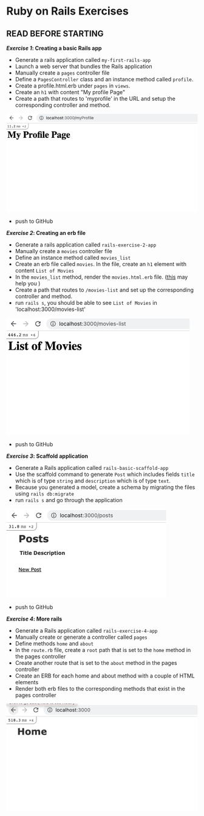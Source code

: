 # Ruby on Rails Exercises

## READ BEFORE STARTING

**<em>Exercise 1</em>: Creating a basic Rails app**

- Generate a rails application called `my-first-rails-app`
- Launch a web server that bundles the Rails application
- Manually create a `pages` controller file
- Define a `PagesController` class and an instance method called `profile`.
- Create a profile.html.erb under `pages` in `views`.
- Create an `h1` with content "My profile Page"
- Create a path that routes to 'myprofile' in the URL and setup the corresponding controller and method.

![Project Structure](../../assets/Rails/C7/Exercise-1.png)

- push to GitHub

**<em>Exercise 2</em>: Creating an erb file**
- Generate a rails application called `rails-exercise-2-app`
- Manually create a `movies` controller file
- Define an instance method called `movies_list`
- Create an erb file called `movies`. In the file, create an `h1` element with content `List of Movies`
- In the `movies_list` method, render the `movies.html.erb` file. ([this](https://guides.rubyonrails.org/v4.1/layouts_and_rendering.html) may help you )
- Create a path that routes to `/movies-list` and set up the corresponding controller and method.
- run `rails s`, you should be able to see `List of Movies` in 'localhost:3000/movies-list'

![Project Structure](../../assets/Rails/C7/Exercise-2.png)

- push to GitHub

**<em>Exercise 3</em>: Scaffold application**

- Generate a Rails application called `rails-basic-scaffold-app`
- Use the scaffold command to generate `Post` which includes fields `title` which is of type `string` and `description` which is of type `text`.
- Because you generated a model, create a schema by migrating the files using `rails db:migrate`
- run `rails s` and go through the application

![Project Structure](../../assets/Rails/C7/Exercise-3.png)

- push to GitHub

**<em>Exercise 4</em>: More rails**

- Generate a Rails application called `rails-exercise-4-app`
- Manually create or generate a controller called `pages`
- Define methods `home` and `about`
- In the `route.rb` file, create a `root` path that is set to the `home` method in the pages controller
- Create another route that is set to the `about` method in the pages controller
- Create an ERB for each home and about method with a couple of HTML elements
- Render both erb files to the corresponding methods that exist in the pages controller

![Project Structure](../../assets/Rails/C7/Exercise-4.png)
